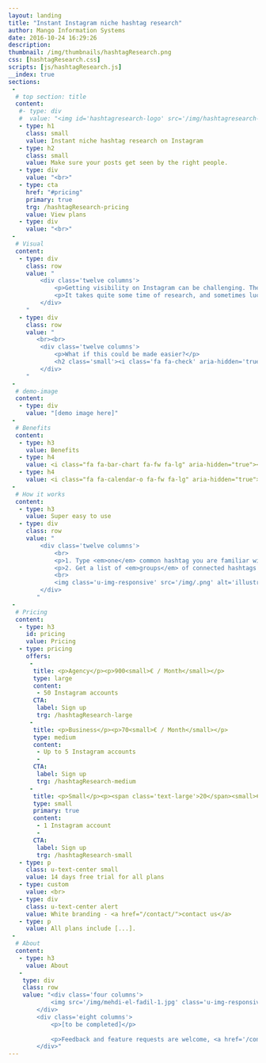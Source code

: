 ```yaml
---
layout: landing
title: "Instant Instagram niche hashtag research"
author: Mango Information Systems
date: 2016-10-24 16:29:26
description: 
thumbnail: /img/thumbnails/hashtagResearch.png
css: [hashtagResearch.css]
scripts: [js/hashtagResearch.js]
__index: true
sections:
 -
  # top section: title
  content:
   #- type: div
   #  value: "<img id='hashtagresearch-logo' src='/img/hashtagresearch-logo.png' alt='hashtagresearch logo' class='u-pull-right'>"
   - type: h1
     class: small
     value: Instant niche hashtag research on Instagram
   - type: h2
     class: small
     value: Make sure your posts get seen by the right people.
   - type: div
     value: "<br>"
   - type: cta
     href: "#pricing"
     primary: true
     trg: /hashtagResearch-pricing
     value: View plans
   - type: div
     value: "<br>"
 -
  # Visual
  content:
   - type: div
     class: row
     value: "
		 <div class='twelve columns'>
			 <p>Getting visibility on Instagram can be challenging. The right set of hashtags needs to be used.</p>
			 <p>It takes quite some time of research, and sometimes luck, to get the correct mix.</p>
		 </div>
     "
   - type: div
     class: row
     value: "
		<br><br>
		 <div class='twelve columns'>
			 <p>What if this could be made easier?</p>
			 <h2 class='small'><i class='fa fa-check' aria-hidden='true'></i> our hashtag research tool finds the <em>specific</em> hashtags relevant for your campaigns.</h2>
		 </div>
     "
 -
  # demo-image
  content:
   - type: div
     value: "[demo image here]"
 -
  # Benefits
  content:
   - type: h3
     value: Benefits
   - type: h4
     value: <i class="fa fa-bar-chart fa-fw fa-lg" aria-hidden="true"></i> Increase the ROI of your content strategy
   - type: h4
     value: <i class="fa fa-calendar-o fa-fw fa-lg" aria-hidden="true"></i> Save time to focus on creativity
 -
  # How it works
  content:
   - type: h3
     value: Super easy to use
   - type: div
     class: row
     value: "
		 <div class='twelve columns'>
			 <br>
			 <p>1. Type <em>one</em> common hashtag you are familiar with.</p>
			 <p>2. Get a list of <em>groups</em> of connected hashtags found in the top performing posts.</p>
			 <br>
			 <img class='u-img-responsive' src='/img/.png' alt='illustration of hashtag research' width='700px'/>
		 </div>
		"
 -
  # Pricing
  content:
   - type: h3
     id: pricing
     value: Pricing
   - type: pricing
     offers:
      -
       title: <p>Agency</p><p>900<small>€ / Month</small></p>
       type: large
       content:
        - 50 Instagram accounts
       CTA:
        label: Sign up
        trg: /hashtagResearch-large
      -
       title: <p>Business</p><p>70<small>€ / Month</small></p>
       type: medium
       content:
        - Up to 5 Instagram accounts
        - 
       CTA:
        label: Sign up
        trg: /hashtagResearch-medium
      -
       title: <p>Small</p><p><span class='text-large'>20</span><small>€ / Month</small></p>
       type: small
       primary: true
       content:
        - 1 Instagram account
        - 
       CTA:
        label: Sign up
        trg: /hashtagResearch-small
   - type: p
     class: u-text-center small
     value: 14 days free trial for all plans
   - type: custom
     value: <br>
   - type: div
     class: u-text-center alert
     value: White branding - <a href="/contact/">contact us</a>
   - type: p
     value: All plans include [...].
 -
  # About
  content:
   - type: h3
     value: About
   -
    type: div
    class: row
    value: "<div class='four columns'>
			<img src='/img/mehdi-el-fadil-1.jpg' class='u-img-responsive'/>
		</div>
		<div class='eight columns'>
			<p>[to be completed]</p>
			
			<p>Feedback and feature requests are welcome, <a href='/contact/'>send us a message</a>.</p>
		</div>"
---
```

